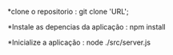 *clone o repositorio : git clone 'URL';

*Instale as depencias da aplicação : 
npm install

*Inicialize a aplicação :
node ./src/server.js
